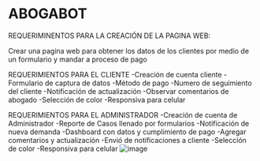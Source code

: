 # ABOGABOT

REQUERIMINENTOS PARA LA CREACIÓN DE LA PAGINA WEB:

Crear una pagina web para obtener los datos de los clientes por medio de un formulario y mandar a proceso de pago 

REQUERIMIENTOS PARA EL CLIENTE
-Creación de cuenta cliente
-Formulario de captura de datos 
-Método de pago
-Numero de seguimiento del cliente
-Notificación de actualización 
-Observar comentarios de abogado
-Selección de color
-Responsiva para celular


REQUERIMIENTOS PARA EL ADMINISTRADOR
-Creación de cuenta de Administrador
-Reporte de Casos llenado por formularios
-Notificación de nueva demanda
-Dashboard con datos y cumplimiento de pago
-Agregar comentarios y actualización
-Envió de notificaciones a cliente
-Selección de color
-Responsiva para celular
![image](https://user-images.githubusercontent.com/114204528/193979575-f543e83a-2da8-4602-8b96-65e66a8be961.png)

